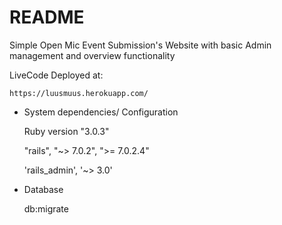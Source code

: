 # README

  Simple Open Mic Event Submission's Website with basic Admin management and overview functionality 


LiveCode Deployed at:

    https://luusmuus.herokuapp.com/
  


* System dependencies/ Configuration 

    Ruby version "3.0.3"

    "rails", "~> 7.0.2", ">= 7.0.2.4"

    'rails_admin', '~> 3.0'
   

* Database 
  
    db:migrate
  
